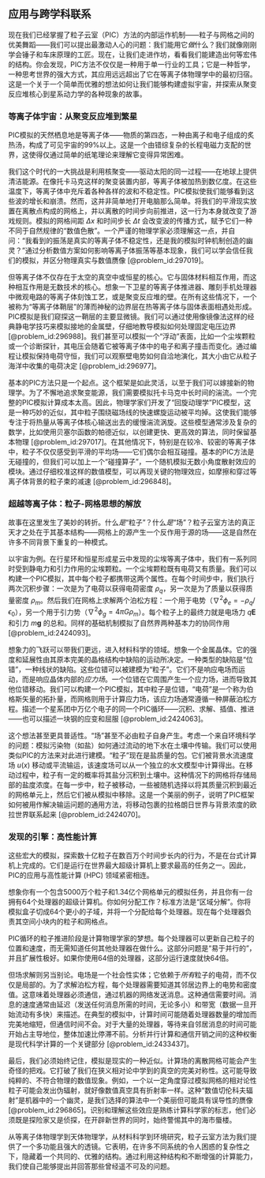 ## 应用与跨学科联系

现在我们已经掌握了粒子云室（PIC）方法的内部运作机制——粒子与网格之间的优美舞蹈——我们可以提出最激动人心的问题：我们能用它*做*什么？我们就像刚刚学会锤子和车床原理的工匠。现在，让我们走进作坊，看看我们能建造出何等宏伟的结构。你会发现，PIC方法不仅仅是一种用于单一行业的工具；它是一种哲学，一种思考世界的强大方式，其应用远远超出了它在等离子体物理学中的最初归宿。这是一个关于一个简单而优雅的想法如何让我们能够构建虚拟宇宙，并探索从聚变反应堆核心到星系动力学的各种现象的故事。

### 等离子体宇宙：从聚变反应堆到繁星

PIC模拟的天然栖息地是等离子体——物质的第四态，一种由离子和电子组成的炙热汤，构成了可见宇宙的99%以上。这是一个由错综复杂的长程电磁力支配的世界，这使得仅通过简单的纸笔理论来理解它变得异常困难。

我们这个时代的一大挑战是利用核聚变——驱动太阳的同一过程——在地球上提供清洁能源。在像托卡马克这样的聚变装置内部，等离子体被加热到数亿度。在这些温度下，等离子体中充斥着各种各样的波和不稳定性。PIC模拟使我们能够看到这些波的增长和崩溃。然而，这并非简单地打开电脑那么简单。将我们的平滑现实放置在离散点构成的网格上，并以离散的时间步向前推进，这一行为本身就改变了游戏规则。模拟的网格间距 $\Delta x$ 和时间步长 $\Delta t$ 会改变波的传播方式，赋予它们一种不同于自然规律的“数值色散”。一个严谨的物理学家必须理解这一点，并自问：“我看到的振荡是真实的等离子体不稳定性，还是我的模拟时钟机制创造的幽灵？”通过分析数值方案如何影响等离子体振荡等基本现象，我们可以学会信任我们的模拟，并区分物理真实与数值赝像 [@problem_id:297019]。

但等离子体不仅存在于太空的真空中或恒星的核心。它与固体材料相互作用，而这种相互作用是无数技术的核心。想象一下卫星的等离子体推进器、雕刻手机处理器中微观电路的等离子体刻蚀工艺，或是聚变反应堆的壁。在所有这些情况下，一个被称为“等离子体鞘层”的薄而神秘的边界层在热等离子体与固体表面相遇处形成。PIC模拟是我们窥探这一鞘层的主要显微镜。我们可以通过使用像镜像法这样的经典静电学技巧来模拟接地的金属壁，仔细地教导模拟如何处理固定电压边界 [@problem_id:296988]。我们甚至可以模拟一个“浮动”表面，比如一个尘埃颗粒或一个诊断探针，其电压会随着它被等离子体中的电子和离子撞击而变化。通过编程让模拟保持电荷守恒，我们可以观察壁电势如何自洽地演化，其大小由它从粒子海洋中收集的电荷决定 [@problem_id:296977]。

基本的PIC方法只是一个起点。这个框架是如此灵活，以至于我们可以嫁接新的物理学。为了不懈地追求聚变能源，我们需要模拟托卡马克中长时间的湍流。一个完整的PIC模拟计算成本太高。因此，物理学家们开发了“回旋动理学”PIC模型，这是一种巧妙的近似，其中粒子围绕磁场线的快速螺旋运动被平均掉。这使我们能够专注于将热量从等离子体核心输送出去的缓慢湍流涡旋。这些模型通常涉及复杂的数学，比如使用贝塞尔函数的帕德近似，以创建更快、更高效的算法，同时保留基本物理 [@problem_id:297017]。在其他情况下，特别是在较冷、较密的等离子体中，粒子不仅仅感受到平滑的平均场——它们偶尔会相互碰撞。基本的PIC方法是无碰撞的，但我们可以加上一个“碰撞算子”，一个随机模拟无数小角度散射效应的模块。通过仔细校准这样的数值模型，可以再现关键的物理效应，如摩擦和穿过等离子体背景的粒子束的减速 [@problem_id:296848]。

### 超越等离子体：粒子-网格思想的解放

故事在这里发生了美妙的转折。什么*是*“粒子”？什么*是*“场”？粒子云室方法的真正天才之处在于其基本结构——网格上的源产生一个反作用于源的场——这是自然在许多不同背景下重复的一种模式。

以宇宙为例。在行星环和恒星形成星云中发现的尘埃等离子体中，我们有一系列同时受到静电力和引力作用的尘埃颗粒。一个尘埃颗粒既有电荷又有质量。我们可以构建一个PIC模拟，其中每个粒子都携带这两个属性。在每个时间步中，我们执行两次沉积步骤：一次是为了电荷以获得电荷密度 $\rho_q$，另一次是为了质量以获得质量密度 $\rho_m$。然后我们在网格上求解两个泊松方程：一个用于电势（$\nabla^2 \phi_e = -\rho_q / \epsilon_0$），另一个用于引力势（$\nabla^2 \phi_g = 4 \pi G \rho_m$）。每个粒子上的最终力就是电场力 $q\mathbf{E}$ 和引力 $m\mathbf{g}$ 的总和。同样的基础机制模拟了自然界两种基本力的协同作用 [@problem_id:2424093]。

想象力的飞跃可以带我们更远，进入材料科学的领域。想象一个金属晶体。它的强度和延展性由其原本完美的晶格结构中缺陷的运动所决定。一种类型的缺陷是“位错”，一种线状的缺陷。这些位错可以被建模为“粒子”。它们不是响应电场而运动，而是响应晶体内部的*应力场*。一个位错在它周围产生一个应力场，进而导致其他位错移动。我们可以构建一个PIC模拟，其中粒子是位错，“电荷”是一个称为伯格斯矢量的拓扑量，而网格则用于计算应力场，该应力场通常遵循一种屏蔽泊松方程。描述一个星系团中万亿个电子的同一个PIC循环——沉积、求解、插值、推进——也可以描述一块钢的应变和屈服 [@problem_id:2424063]。

这个想法甚至更具普适性。“场”甚至不必由粒子自身产生。考虑一个来自环境科学的问题：模拟污染物（如盐）如何通过流动的地下水在土壤中传输。我们可以使用类似PIC的方法来对此进行建模。“粒子”现在是盐质量的包。它们被背景水流速度场 $u(x)$ 移动或平流输运，该速度场可以从一个独立的水文模型中计算得出。在移动过程中，粒子有一定的概率将其盐分沉积到土壤中。这种情况下的网格将存储局部的盐度浓度。在每一步中，粒子被移动，一些被随机选择以将其质量沉积到最近的网格单元上，然后它们被从模拟中移除。这是一个美丽的例子，说明了PIC框架如何被用作解决输运问题的通用方法，将移动包裹的拉格朗日世界与背景浓度的欧拉世界联系起来 [@problem_id:2424070]。

### 发现的引擎：高性能计算

这些宏大的模拟，探索数十亿粒子在数百万个时间步长内的行为，不是在台式计算机上完成的。它们是运行在世界最大超级计算机上要求最高的任务之一。因此，PIC的应用与高性能计算 (HPC) 领域紧密相连。

想象你有一个包含5000万个粒子和1.34亿个网格单元的模拟任务，并且你有一台拥有64个处理器的超级计算机。你如何分配工作？标准方法是“区域分解”。你将模拟盒子切成64个更小的子域，并将一个分配给每个处理器。现在每个处理器负责其空间小块内的粒子和网格点。

PIC循环的粒子推进阶段是计算物理学家的梦想。每个处理器可以更新自己粒子的位置和速度，而无需知道任何其他处理器在做什么。这部分问题是“易于并行的”，并且扩展性极好。如果你使用64倍的处理器，这部分运行速度就快64倍。

但场求解则另当别论。电场是一个社会性实体；它依赖于*所有*粒子的电荷，而不仅仅是局部的。为了求解泊松方程，每个处理器需要知道其邻居边界上的电势和密度值。这意味着处理器必须通信，通过机器的网络发送消息。这种通信需要时间。消息的速度通常由延迟（发送任何消息所需的时间，无论多小）和带宽（数据一旦开始流动有多快）来描述。在典型的模拟中，计算时间可能随着处理器数量的增加而完美地缩短，但通信时间不会。对于大量的处理器，等待来自邻居消息的时间可能开始占主导地位，整体加速比停滞不前。分析并行计算和通信开销之间的这种权衡是现代科学计算的一个关键部分 [@problem_id:2433437]。

最后，我们必须始终记住，模拟是现实的一种近似。计算场的离散网格可能会产生奇怪的把戏。它打破了我们在狭义相对论中学到的真空的完美对称性。这可能导致纯粹的、不符合物理的数值现象。例如，一个以一定角度穿过模拟网格的相对论性粒子可能会发出伪辐射，就好像数值真空具有折射率一样。这种“数值切伦科夫辐射”是机器中的一个幽灵，是我们选择的算法中一个美丽但可能具有误导性的赝像 [@problem_id:296865]。识别和理解这些效应是熟练计算科学家的标志，他们必须既是探险家又是侦探，在开辟新世界的同时，始终警惕其中的海市蜃楼。

从等离子体物理学到天体物理学，从材料科学到环境研究，粒子云室方法为我们提供了一个多功能且强大的透镜。它表明，在许多不同系统的令人困惑的复杂性之下，隐藏着一个共同的、优雅的结构。通过利用这种结构和不断增强的计算能力，我们使自己能够提出并回答那些曾经遥不可及的问题。